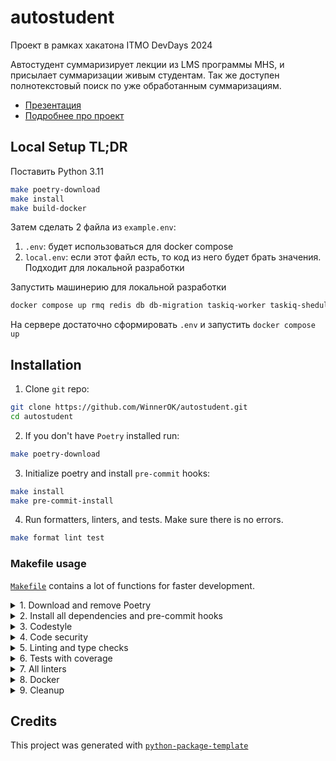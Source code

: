 # autostudent

Проект в рамках хакатона ITMO DevDays 2024

Автостудент суммаризирует лекции из LMS программы MHS, и присылает суммаризации живым студентам. 
Так же доступен полнотекстовый поиск по уже обработанным суммаризациям.

- [Презентация](https://docs.google.com/presentation/d/17xwNR-Gmvw6v3n3XsdJuMlz4o1mMmhP31WzcBCtypms)
- [Подробнее про проект](https://cs-uni.ru/index.php?title=Автостудент_DDSpring2024#.D0.A1.D1.81.D1.8B.D0.BB.D0.BA.D0.B8)

## Local Setup TL;DR

Поставить Python 3.11

```bash
make poetry-download
make install
make build-docker
```

Затем сделать 2 файла из `example.env`:
1. `.env`: будет использоваться для docker compose
2. `local.env`: если этот файл есть, то код из него будет брать значения. Подходит для локальной разработки


Запустить машинерию для локальной разработки
```bash
docker compose up rmq redis db db-migration taskiq-worker taskiq-sheduler meilisearch
```

На сервере достаточно сформировать `.env` и запустить `docker compose up`

## Installation

1. Clone `git` repo:

```bash
git clone https://github.com/WinnerOK/autostudent.git
cd autostudent
```

2. If you don't have `Poetry` installed run:

```bash
make poetry-download
```

3. Initialize poetry and install `pre-commit` hooks:

```bash
make install
make pre-commit-install
```

4. Run formatters, linters, and tests. Make sure there is no errors.

```bash
make format lint test
```

### Makefile usage

[`Makefile`](https://github.com/WinnerOK/autostudent/blob/master/Makefile) contains a lot of functions for faster development.

<details>
<summary>1. Download and remove Poetry</summary>
<p>

To download and install Poetry run:

```bash
make poetry-download
```

To uninstall

```bash
make poetry-remove
```

</p>
</details>

<details>
<summary>2. Install all dependencies and pre-commit hooks</summary>
<p>

Install requirements:

```bash
make install
```

Pre-commit hooks could be installed after `git init` via

```bash
make pre-commit-install
```

</p>
</details>

<details>
<summary>3. Codestyle</summary>
<p>

Automatic formatting uses `pyupgrade`, `isort` and `black`.

```bash
make codestyle

# or use synonym
make format
```

Codestyle checks only, without rewriting files:

```bash
make check-codestyle
```

> Note: `check-codestyle` uses `isort`, `black` and `darglint` library

Update all dev libraries to the latest version using one comand

```bash
make update-dev-deps
```

</p>
</details>

<details>
<summary>4. Code security</summary>
<p>

```bash
make check-security
```

This command identifies security issues with `Safety` and `Bandit`.

```bash
make check-security
```

To validate `pyproject.toml` use
```bash
make check-poetry
```

</p>
</details>

<details>
<summary>5. Linting and type checks</summary>
<p>

Run static linting with `pylint` and `mypy`:

```bash
make static-lint
```

</p>
</details>

<details>
<summary>6. Tests with coverage</summary>
<p>

Run `pytest`

```bash
make test
```

</p>
</details>

<details>
<summary>7. All linters</summary>
<p>

Of course there is a command to ~~rule~~ run all linters in one:

```bash
make lint
```

the same as:

```bash
make test && make check-codestyle && make static-lint && make check-safety
```

</p>
</details>

<details>
<summary>8. Docker</summary>
<p>

```bash
make docker-build
```

which is equivalent to:

```bash
make docker-build VERSION=latest
```

Remove docker image with

```bash
make docker-remove
```

More information [about docker](https://github.com/WinnerOK/autostudent/tree/master/docker).

</p>
</details>

<details>
<summary>9. Cleanup</summary>
<p>
Delete pycache files

```bash
make pycache-remove
```

Remove package build

```bash
make build-remove
```

Delete .DS_STORE files

```bash
make dsstore-remove
```

Remove .mypycache

```bash
make mypycache-remove
```

Or to remove all above run:

```bash
make cleanup
```

</p>
</details>

## Credits

This project was generated with [`python-package-template`](https://github.com/a1d4r/python-package-template)
